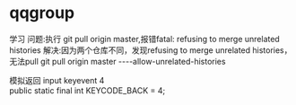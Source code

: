 # qqgroup






学习
问题:执行 git pull origin master,报错fatal: refusing to merge unrelated histories
解决:因为两个仓库不同，发现refusing to merge unrelated histories，无法pull
git pull origin master ----allow-unrelated-histories



模拟返回
input keyevent 4  
public static final int KEYCODE_BACK            = 4;
